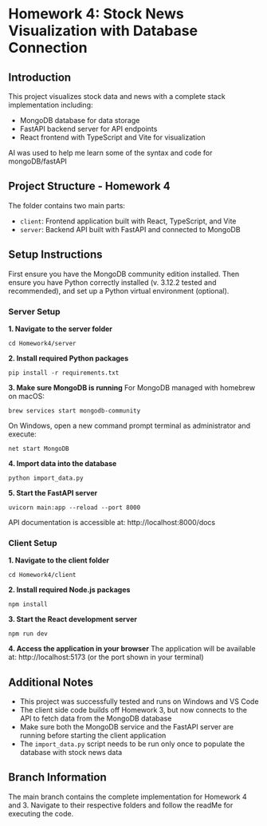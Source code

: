 # Homework 4: Stock News Visualization with Database Connection

## Introduction

This project visualizes stock data and news with a complete stack implementation including:
- MongoDB database for data storage
- FastAPI backend server for API endpoints
- React frontend with TypeScript and Vite for visualization

AI was used to help me learn some of the syntax and code for mongoDB/fastAPI

## Project Structure - Homework 4

The folder contains two main parts:
- `client`: Frontend application built with React, TypeScript, and Vite
- `server`: Backend API built with FastAPI and connected to MongoDB

## Setup Instructions
First ensure you have the MongoDB community edition installed. 
Then ensure you have Python correctly installed (v. 3.12.2 tested and recommended), and set up a Python virtual environment (optional). 

### Server Setup

**1. Navigate to the server folder**
```
cd Homework4/server
```

**2. Install required Python packages**
```
pip install -r requirements.txt
```

**3. Make sure MongoDB is running**
For MongoDB managed with homebrew on macOS:
```
brew services start mongodb-community
```
On Windows, open a new command prompt terminal as administrator and execute:
```
net start MongoDB
```

**4. Import data into the database**
```
python import_data.py
```

**5. Start the FastAPI server**
```
uvicorn main:app --reload --port 8000
```

API documentation is accessible at: http://localhost:8000/docs

### Client Setup

**1. Navigate to the client folder**
```
cd Homework4/client
```

**2. Install required Node.js packages**
```
npm install
```

**3. Start the React development server**
```
npm run dev
```

**4. Access the application in your browser**
The application will be available at: http://localhost:5173 (or the port shown in your terminal)

## Additional Notes

- This project was successfully tested and runs on Windows and VS Code
- The client side code builds off Homework 3, but now connects to the API to fetch data from the MongoDB database
- Make sure both the MongoDB service and the FastAPI server are running before starting the client application
- The `import_data.py` script needs to be run only once to populate the database with stock news data

## Branch Information

The main branch contains the complete implementation for Homework 4 and 3. Navigate to their respective folders and follow the readMe for executing the code. 


